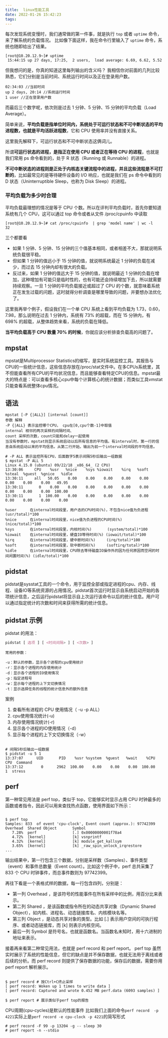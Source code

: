 ```yaml
---
title:  linux性能工具
date: 2022-01-26 15:42:23
tags:
---
```




每次发现系统变慢时，我们通常做的第一件事，就是执行 `top` 或者 `uptime` 命令，来了解系统的负载情况。
比如像下面这样，我在命令行里输入了 `uptime` 命令，系统也随即给出了结果。

```shell
[root@10.20.12.9~]# uptime
 15:44:15 up 27 days, 17:25,  2 users,  load average: 6.69, 6.62, 5.52
```
但我想问的是，你真的知道这里每列输出的含义吗？
我相信你对前面的几列比较熟悉，它们分别是当前时间、系统运行时间以及正在登录用户数。

```
02:34:03 //当前时间
up 2 days, 20:14 //系统运行时间
1 user //正在登录用户数
```
而最后三个数字呢，依次则是过去 1 分钟、5 分钟、15 分钟的平均负载（Load Average）。

简单来说，**平均负载是指单位时间内，系统处于可运行状态和不可中断状态的平均进程数，也就是平均活跃进程数**，它和 CPU 使用率并没有直接关系。

这里我先解释下，可运行状态和不可中断状态这俩词儿。

所谓**可运行状态的进程，是指正在使用 CPU 或者正在等待 CPU 的进程**，也就是我们常用 ps 命令看到的，处于 R 状态（Running 或 Runnable）的进程。

**不可中断状态的进程则是正处于内核态关键流程中的进程，并且这些流程是不可打断的**，比如最常见的是等待硬件设备的 I/O 响应，也就是我们在 ps 命令中看到的 D 状态（Uninterruptible Sleep，也称为 Disk Sleep）的进程。

### 平均负载为多少时合理

平均负载最理想的情况是等于 CPU 个数。所以在评判平均负载时，首先你要知道系统有几个 CPU，这可以通过 top 命令或者从文件 /proc/cpuinfo 中读取

```shell
[root@10.20.12.9~]# cat /proc/cpuinfo  | grep 'model name' | wc -l
32
```

三个都要看

-   如果 1 分钟、5 分钟、15 分钟的三个值基本相同，或者相差不大，那就说明系统负载很平稳。
-   但如果 1 分钟的值远小于 15 分钟的值，就说明系统最近 1 分钟的负载在减少，而过去 15 分钟内却有很大的负载。
-   反过来，如果 1 分钟的值远大于 15 分钟的值，就说明最近 1 分钟的负载在增加，这种增加有可能只是临时性的，也有可能还会持续增加下去，所以就需要持续观察。一旦 1 分钟的平均负载接近或超过了 CPU 的个数，就意味着系统正在发生过载的问题，这时就得分析调查是哪里导致的问题，并要想办法优化了。

这里我再举个例子，假设我们在一个单 CPU 系统上看到平均负载为 1.73，0.60，7.98，那么说明在过去 1 分钟内，系统有 73% 的超载，而在 15 分钟内，有 698% 的超载，从整体趋势来看，系统的负载在降低。

**当平均负载高于 CPU 数量 70% 的时候**，你就应该分析排查负载高的问题了。

## mpstat

mpstat是Multiprocessor Statistics的缩写，是实时系统监控工具。其报告与CPU的一些统计信息，这些信息存放在/proc/stat文件中。在多CPUs系统里，其不但能查看所有CPU的平均状况信息，而且能够查看特定CPU的信息。mpstat最大的特点是：可以查看多核心cpu中每个计算核心的统计数据；而类似工具vmstat只能查看系统整体cpu情况。

## **语法**

```shell
mpstat [-P {|ALL}] [internal [count]]
参数 解释
-P {|ALL} 表示监控哪个CPU， cpu在[0,cpu个数-1]中取值
internal 相邻的两次采样的间隔时间、
count 采样的次数，count只能和delay一起使用
当没有参数时，mpstat则显示系统启动以后所有信息的平均值。有interval时，第一行的信息自系统启动以来的平均信息。从第二行开始，输出为前一个interval时间段的平均信息。
```



```shell
# -P ALL 表示监控所有CPU，后面数字5表示间隔5秒后输出一组数据
$ mpstat -P ALL 5
Linux 4.15.0 (ubuntu) 09/22/18 _x86_64_ (2 CPU)
13:30:06     CPU    %usr   %nice    %sys %iowait    %irq   %soft  %steal  %guest  %gnice   %idle
13:30:11     all   50.05    0.00    0.00    0.00    0.00    0.00    0.00    0.00    0.00   49.95
13:30:11       0    0.00    0.00    0.00    0.00    0.00    0.00    0.00    0.00    0.00  100.00
13:30:11       1  100.00    0.00    0.00    0.00    0.00    0.00    0.00    0.00    0.00    0.00
```
```
%user      在internal时间段里，用户态的CPU时间(%)，不包含nice值为负进程  (usr/total)*100
%nice      在internal时间段里，nice值为负进程的CPU时间(%)   (nice/total)*100
%sys       在internal时间段里，内核时间(%)       (system/total)*100
%iowait    在internal时间段里，硬盘IO等待时间(%) (iowait/total)*100
%irq       在internal时间段里，硬中断时间(%)     (irq/total)*100
%soft      在internal时间段里，软中断时间(%)     (softirq/total)*100
%idle      在internal时间段里，CPU除去等待磁盘IO操作外的因为任何原因而空闲的时间闲置时间(%) (idle/total)*100
```



## pidstat

pidstat是sysstat工具的一个命令，用于监控全部或指定进程的cpu、内存、线程、设备IO等系统资源的占用情况。pidstat首次运行时显示自系统启动开始的各项统计信息，之后运行pidstat将显示自上次运行该命令以后的统计信息。用户可以通过指定统计的次数和时间来获得所需的统计信息。

## pidstat 示例

pidstat 的用法：



```css
pidstat [ 选项 ] [ <时间间隔> ] [ <次数> ]
```

```
常用的参数：

-u：默认的参数，显示各个进程的cpu使用统计
-r：显示各个进程的内存使用统计
-d：显示各个进程的IO使用情况
-p：指定进程号
-w：显示每个进程的上下文切换情况
-t：显示选择任务的线程的统计信息外的额外信息

```

案例

1.  查看所有进程的 CPU 使用情况（ -u -p ALL）
2.  cpu使用情况统计(-u)
3.  内存使用情况统计(-r)
4.  显示各个进程的IO使用情况（-d）
5.  显示每个进程的上下文切换情况（-w）

```shell

# 间隔5秒后输出一组数据
$ pidstat -u 5 1
13:37:07      UID       PID    %usr %system  %guest   %wait    %CPU   CPU  Command
13:37:12        0      2962  100.00    0.00    0.00    0.00  100.00     1  stress
```

## perf



第一种常见用法是 perf top，类似于 top，它能够实时显示占用 CPU 时钟最多的函数或者指令，因此可以用来查找热点函数，使用界面如下所示：

```shell

$ perf top
Samples: 833  of event 'cpu-clock', Event count (approx.): 97742399
Overhead  Shared Object       Symbol
   7.28%  perf                [.] 0x00000000001f78a4
   4.72%  [kernel]            [k] vsnprintf
   4.32%  [kernel]            [k] module_get_kallsym
   3.65%  [kernel]            [k] _raw_spin_unlock_irqrestore
...
```

输出结果中，第一行包含三个数据，分别是采样数（Samples）、事件类型（event）和事件总数量（Event count）。比如这个例子中，perf 总共采集了 833 个 CPU 时钟事件，而总事件数则为 97742399。

再往下看是一个表格式样的数据，每一行包含四列，分别是：

-   第一列 Overhead ，是该符号的性能事件在所有采样中的比例，用百分比来表示。
-   第二列 Shared ，是该函数或指令所在的动态共享对象（Dynamic Shared Object），如内核、进程名、动态链接库名、内核模块名等。
-   第三列 Object ，是动态共享对象的类型。比如 [.] 表示用户空间的可执行程序、或者动态链接库，而 [k] 则表示内核空间。
-   最后一列 Symbol 是符号名，也就是函数名。当函数名未知时，用十六进制的地址来表示。



接着再来看第二种常见用法，也就是 perf record 和 perf report。 perf top 虽然实时展示了系统的性能信息，但它的缺点是并不保存数据，也就无法用于离线或者后续的分析。而 perf record 则提供了保存数据的功能，保存后的数据，需要你用 perf report 解析展示。

```

$ perf record # 按Ctrl+C终止采样
[ perf record: Woken up 1 times to write data ]
[ perf record: Captured and wrote 0.452 MB perf.data (6093 samples) ]

$ perf report # 展示类似于perf top的报告
```

CPU周期(cpu-cycles)是默认的性能事件
比如我们上面的命令`perf record  -p 4221`实际上是`perf record -e cpu-clock -p 4221`的简写形式

```shell
# perf record -F 99 -p 13204 -g -- sleep 30
# perf report -n --stdio
```

